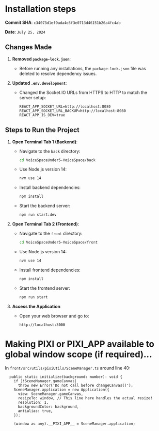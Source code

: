 # Installation steps

**Commit SHA**: `c34073d1ef9ada4e3f3e0713d46151b26a4fc4ab`

**Date**: `July 25, 2024`

## Changes Made

1. **Removed `package-lock.json`**: 
   - Before running any installations, the `package-lock.json` file was deleted to resolve dependency issues.

2. **Updated `.env.development`**:
   - Changed the Socket.IO URLs from HTTPS to HTTP to match the server setup:
     ```plaintext
     REACT_APP_SOCKET_URL=http://localhost:8080
     REACT_APP_SOCKET_URL_BACKUP=http://localhost:8080
     REACT_APP_IS_DEV=true
     ```

## Steps to Run the Project

1. **Open Terminal Tab 1 (Backend)**:
   - Navigate to the `back` directory:
     ```bash
     cd VoiceSpaceUnder5-VoiceSpace/back
     ```
   - Use Node.js version 14:
     ```bash
     nvm use 14
     ```
   - Install backend dependencies:
     ```bash
     npm install
     ```
   - Start the backend server:
     ```bash
     npm run start:dev
     ```

2. **Open Terminal Tab 2 (Frontend)**:
   - Navigate to the `front` directory:
     ```bash
     cd VoiceSpaceUnder5-VoiceSpace/front
     ```
   - Use Node.js version 14:
     ```bash
     nvm use 14
     ```
   - Install frontend dependencies:
     ```bash
     npm install
     ```
   - Start the frontend server:
     ```bash
     npm run start
     ```

3. **Access the Application**:
   - Open your web browser and go to:
     ```plaintext
     http://localhost:3000
     ```


# Making PIXI or __PIXI_APP__ available to global window scope (if required)...

In `front/src/utils/pixiUtils/SceneManager.ts` around line 40:

```
  public static initialize(background: number): void {
    if (!SceneManager.gameCanvas)
      throw new Error('Do not call before changeCanvas()');
    SceneManager.application = new Application({
      view: SceneManager.gameCanvas,
      resizeTo: window, // This line here handles the actual resize!
      resolution: 1,
      backgroundColor: background,
      antialias: true,
    });

    (window as any).__PIXI_APP__ = SceneManager.application;
```
